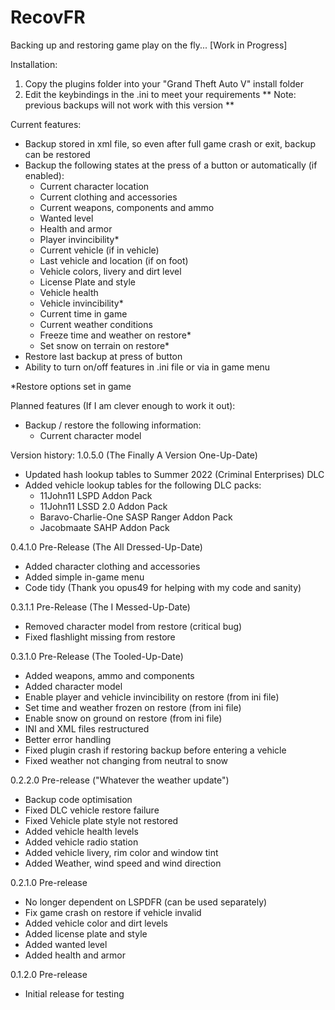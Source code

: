 # RecovFR
Backing up and restoring game play on the fly... [Work in Progress]

Installation: 
1. Copy the plugins folder into your "Grand Theft Auto V" install folder 
2. Edit the keybindings in the .ini to meet your requirements
** Note: previous backups will not work with this version **

Current features:
- Backup stored in xml file, so even after full game crash or exit, backup can be restored
- Backup the following states at the press of a button or automatically (if enabled): 
  - Current character location
  - Current clothing and accessories
  - Current weapons, components and ammo
  - Wanted level
  - Health and armor
  - Player invincibility* 
  - Current vehicle (if in vehicle)
  - Last vehicle and location (if on foot)
  - Vehicle colors, livery and dirt level
  - License Plate and style
  - Vehicle health
  - Vehicle invincibility*
  - Current time in game
  - Current weather conditions
  - Freeze time and weather on restore*
  - Set snow on terrain on restore*
- Restore last backup at press of button
- Ability to turn on/off features in .ini file or via in game menu

*Restore options set in game

Planned features (If I am clever enough to work it out): 
- Backup / restore the following information: 
  - Current character model

Version history: 
1.0.5.0 (The Finally A Version One-Up-Date)
- Updated hash lookup tables to Summer 2022 (Criminal Enterprises) DLC
- Added vehicle lookup tables for the following DLC packs: 
  - 11John11 LSPD Addon Pack
  - 11John11 LSSD 2.0 Addon Pack
  - Baravo-Charlie-One SASP Ranger Addon Pack
  - Jacobmaate SAHP Addon Pack

0.4.1.0 Pre-Release (The All Dressed-Up-Date)
- Added character clothing and accessories
- Added simple in-game menu
- Code tidy 
(Thank you opus49 for helping with my code and sanity)

0.3.1.1 Pre-Release (The I Messed-Up-Date)
- Removed character model from restore (critical bug)
- Fixed flashlight missing from restore

0.3.1.0 Pre-Release (The Tooled-Up-Date)
- Added weapons, ammo and components
- Added character model
- Enable player and vehicle invincibility on restore (from ini file)
- Set time and weather frozen on restore (from ini file)
- Enable snow on ground on restore (from ini file)
- INI and XML files restructured
- Better error handling
- Fixed plugin crash if restoring backup before entering a vehicle
- Fixed weather not changing from neutral to snow

0.2.2.0 Pre-release ("Whatever the weather update")
- Backup code optimisation
- Fixed DLC vehicle restore failure
- Fixed Vehicle plate style not restored
- Added vehicle health levels
- Added vehicle radio station
- Added vehicle livery, rim color and window tint
- Added Weather, wind speed and wind direction


0.2.1.0 Pre-release
- No longer dependent on LSPDFR (can be used separately)
- Fix game crash on restore if vehicle invalid
- Added vehicle color and dirt levels
- Added license plate and style
- Added wanted level
- Added health and armor

0.1.2.0 Pre-release
- Initial release for testing